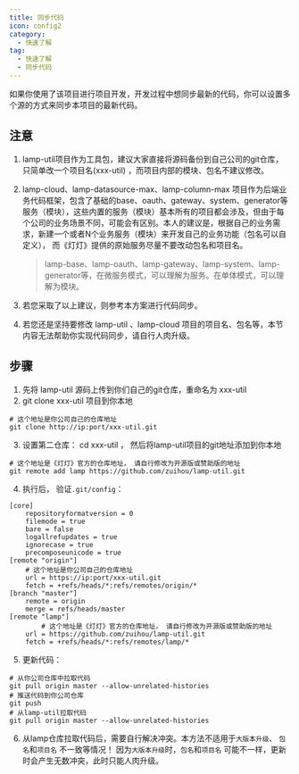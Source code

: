 ```yaml
---
title: 同步代码
icon: config2
category:
  - 快速了解
tag:
  - 快速了解
  - 同步代码
---
```


如果你使用了该项目进行项目开发，开发过程中想同步最新的代码，你可以设置多个源的方式来同步本项目的最新代码。



## 注意

1. lamp-util项目作为工具包，建议大家直接将源码备份到自己公司的git仓库，只简单改一个项目名(xxx-util) ，而项目内部的模块、包名不建议修改。

2. lamp-cloud、lamp-datasource-max、lamp-column-max 项目作为后端业务代码框架，包含了基础的base、oauth、gateway、system、generator等服务（模块），这些内置的服务（模块）基本所有的项目都会涉及，但由于每个公司的业务场景不同，可能会有区别。本人的建议是，根据自己的业务需求，新建一个或者N个业务服务（模块）来开发自己的业务功能（包名可以自定义）， 而《灯灯》提供的原始服务尽量不要改动包名和项目名。

   > lamp-base、lamp-oauth、lamp-gateway、lamp-system、lamp-generator等，在微服务模式，可以理解为服务。在单体模式，可以理解为模块。

3. 若您采取了以上建议，则参考本方案进行代码同步。

4. 若您还是坚持要修改 lamp-util 、lamp-cloud 项目的项目名、包名等，本节内容无法帮助你实现代码同步，请自行人肉升级。



## 步骤

1. 先将 lamp-util 源码上传到你们自己的git仓库，重命名为 xxx-util
2. git clone xxx-util 项目到你本地

```shell
# 这个地址是你公司自己的仓库地址
git clone http://ip:port/xxx-util.git   
```

3. 设置第二仓库： cd xxx-util ， 然后将lamp-util项目的git地址添加到你本地

```shell
# 这个地址是《灯灯》官方的仓库地址， 请自行修改为开源版或赞助版的地址
git remote add lamp https://github.com/zuihou/lamp-util.git   
```

4. 执行后， 验证`.git/config`：

```shell
[core]
    repositoryformatversion = 0
    filemode = true
    bare = false
    logallrefupdates = true
    ignorecase = true
    precomposeunicode = true
[remote "origin"]
    # 这个地址是你公司自己的仓库地址
    url = https://ip:port/xxx-util.git
    fetch = +refs/heads/*:refs/remotes/origin/*
[branch "master"]
    remote = origin
    merge = refs/heads/master
[remote "lamp"]
		# 这个地址是《灯灯》官方的仓库地址， 请自行修改为开源版或赞助版的地址
    url = https://github.com/zuihou/lamp-util.git
    fetch = +refs/heads/*:refs/remotes/lamp/*
```

5. 更新代码：

```shell
# 从你公司仓库中拉取代码
git pull origin master --allow-unrelated-histories
# 推送代码到你公司仓库
git push
# 从lamp-util拉取代码
git pull origin master --allow-unrelated-histories
```

6. 从lamp仓库拉取代码后，需要自行解决冲突。本方法不适用于`大版本升级`、 `包名`和`项目名` 不一致等情况！ 因为`大版本升级`时，`包名`和`项目名` 可能不一样，更新时会产生无数冲突，此时只能人肉升级。
